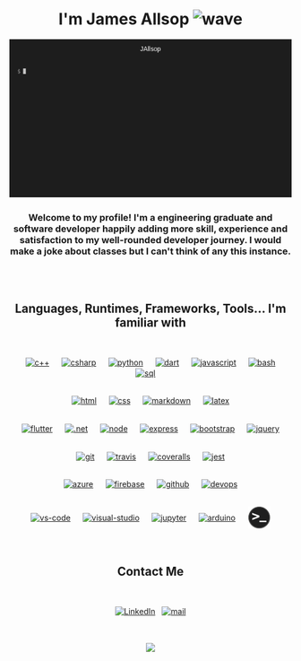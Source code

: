 <div align="center">

# I'm James Allsop <img alt="wave" src="https://github.com/blackcater/blackcater/raw/main/images/Hi.gif" height="32" />

![Header](./Header/header_cropped.gif)  

### Welcome to my profile! I'm a engineering graduate and software developer happily adding more skill, experience and satisfaction to my well-rounded developer journey. I would make a joke about classes but I can't think of any this instance.
<br>
<br>  

## Languages, Runtimes, Frameworks, Tools... I'm familiar with  
<br>

&emsp; <a href="https://isocpp.org/"><img align="center" height="45px" alt="c++" src="https://cdn.jsdelivr.net/gh/devicons/devicon/icons/cplusplus/cplusplus-original.svg" /></a> &emsp; <a href="https://learn.microsoft.com/en-us/dotnet/csharp/tour-of-csharp/"><img align="center" height="45px" alt="csharp" src="https://cdn.jsdelivr.net/gh/devicons/devicon/icons/csharp/csharp-original.svg"></a> &emsp; <a href="https://www.python.org/"><img align="center" height="45px" alt="python" src="https://cdn.jsdelivr.net/gh/devicons/devicon/icons/python/python-original.svg"></a> &emsp; <a href="https://dart.dev/"><img align="center" height="40px" alt="dart" src="https://cdn.jsdelivr.net/gh/devicons/devicon/icons/dart/dart-original.svg"></a> &emsp; <a href="https://developer.mozilla.org/en-US/docs/Web/JavaScript"><img align="center" height="40px" alt="javascript" src="https://cdn.jsdelivr.net/gh/devicons/devicon/icons/javascript/javascript-original.svg"></a> &emsp; <a href="https://www.gnu.org/software/bash/"><picture><source height="45px" media="(prefers-color-scheme: dark)" srcset="./Imgs/bash-dark.png"><source height="50px" media="(prefers-color-scheme: light)" srcset="https://cdn.jsdelivr.net/gh/devicons/devicon/icons/bash/bash-original.svg"><img align="center" height="50px" alt="bash" src="https://cdn.jsdelivr.net/gh/devicons/devicon/icons/bash/bash-original.svg"></picture></a> &emsp; <a href="https://en.wikipedia.org/wiki/SQL"><img align="center" height="40px" alt="sql" src="https://symbols.getvecta.com/stencil_28/61_sql-database-generic.90b41636a8.svg"></a> &emsp;
<br>
<br>

&emsp; <a href="https://developer.mozilla.org/en-US/docs/Web/HTML"><img align="center" height="40px" alt="html" src="https://cdn.jsdelivr.net/gh/devicons/devicon/icons/html5/html5-original.svg"></a> &emsp; <a href="https://developer.mozilla.org/en-US/docs/Web/CSS"><img align="center" height="40px" alt="css" src="https://cdn.jsdelivr.net/gh/devicons/devicon/icons/css3/css3-original.svg"></a> &emsp; <a href="https://www.markdownguide.org/"><picture><source height="30px" media="(prefers-color-scheme: dark)" srcset="./Imgs/markdown-dark.png"><source height="50px" media="(prefers-color-scheme: light)" srcset="https://cdn.jsdelivr.net/gh/devicons/devicon/icons/markdown/markdown-original.svg"><img align="center" height="50px" alt="markdown" src="https://cdn.jsdelivr.net/gh/devicons/devicon/icons/markdown/markdown-original.svg"></picture></a> &emsp; <a href="https://www.latex-project.org/"><picture><source height="25px" media="(prefers-color-scheme: dark)" srcset="./Imgs/latex-dark.png"><source height="60px" media="(prefers-color-scheme: light)" srcset="https://cdn.jsdelivr.net/gh/devicons/devicon/icons/latex/latex-original.svg"><img align="center" height="60px" alt="latex" src="https://cdn.jsdelivr.net/gh/devicons/devicon/icons/latex/latex-original.svg"></picture></a> &emsp;
<br>
<br>

&emsp; <a href="https://flutter.dev/"><img align="center" height="40px" alt="flutter" src="https://cdn.jsdelivr.net/gh/devicons/devicon/icons/flutter/flutter-original.svg"></a> &emsp; <a href="https://dotnet.microsoft.com/en-us/apps/aspnet"><img align="center" height="55px" alt=".net" src="https://cdn.jsdelivr.net/gh/devicons/devicon/icons/dot-net/dot-net-original.svg"></a> &emsp; <a href="https://nodejs.org/en/"><img align="center" height="50px" alt="node" src="https://cdn.jsdelivr.net/gh/devicons/devicon/icons/nodejs/nodejs-original.svg"></a> &emsp; <a href="https://expressjs.com/"><picture><source height="30px" media="(prefers-color-scheme: dark)" srcset="./Imgs/express-dark.png"><source height="45px" media="(prefers-color-scheme: light)" srcset="https://cdn.jsdelivr.net/gh/devicons/devicon/icons/express/express-original.svg"><img align="center" height="45px" alt="express" src="https://cdn.jsdelivr.net/gh/devicons/devicon/icons/express/express-original.svg"></picture></a> &emsp; <a href="https://getbootstrap.com/"><img align="center" height="50px" alt="bootstrap" src="https://cdn.jsdelivr.net/gh/devicons/devicon/icons/bootstrap/bootstrap-original.svg"></a> &emsp; <a href="https://jquery.com/"><img align="center" height="40px" alt="jquery" src="https://cdn.jsdelivr.net/gh/devicons/devicon/icons/jquery/jquery-original.svg"></a> &emsp;
<br>
<br>

&emsp; <a href="https://git-scm.com/"><img align="center" height="40px" alt="git" src="https://cdn.jsdelivr.net/gh/devicons/devicon/icons/git/git-original.svg"></a> &emsp; <a href="https://www.travis-ci.com/"><img align="center" height="40px" alt="travis" src="https://www.vectorlogo.zone/logos/travis-ci/travis-ci-icon.svg"></a> &emsp; <a href="https://coveralls.io/"><img align="center" height="60px" alt="coveralls" src="https://avatars.githubusercontent.com/u/16691566?s=400&v=4"></a> &emsp; <a href="https://jestjs.io/"><img align="center" height="40px" alt="jest" src="https://cdn.jsdelivr.net/gh/devicons/devicon/icons/jest/jest-plain.svg"></a> &emsp;
<br>
<br>

&emsp; <a href="https://azure.microsoft.com/en-us/"><img align="center" height="40px" alt="azure" src="https://cdn.jsdelivr.net/gh/devicons/devicon/icons/azure/azure-original.svg"></a> &emsp; <a href="https://firebase.google.com/"><img align="center" height="40px" alt="firebase" src="https://cdn.jsdelivr.net/gh/devicons/devicon/icons/firebase/firebase-plain.svg"></a> &emsp; <a href="https://github.com/"><picture><source height="40px" media="(prefers-color-scheme: dark)" srcset="./Imgs/github-dark.png"><source height="40px" media="(prefers-color-scheme: light)" srcset="https://cdn.jsdelivr.net/gh/devicons/devicon/icons/github/github-original.svg"><img align="center" height="40px" alt="github" src="https://cdn.jsdelivr.net/gh/devicons/devicon/icons/github/github-original.svg"></picture></a> &emsp; <a href="https://azure.microsoft.com/en-us/products/devops/"><img align="center" height="40px" alt="devops" src="https://www.svgrepo.com/show/303372/azure-1-logo.svg"></a> &emsp;
<br>
<br>

&emsp; <a href="https://code.visualstudio.com/"><img align="center" height="40px" alt="vs-code" src="https://cdn.jsdelivr.net/gh/devicons/devicon/icons/vscode/vscode-original.svg"></a> &emsp; <a href="https://visualstudio.microsoft.com/"><img align="center" height="40px" alt="visual-studio" src="https://cdn.jsdelivr.net/gh/devicons/devicon/icons/visualstudio/visualstudio-plain.svg"></a> &emsp; <a href="https://jupyter.org/"><img align="center" height="40px" alt="jupyter" src="https://cdn.jsdelivr.net/gh/devicons/devicon/icons/jupyter/jupyter-original.svg"></a> &emsp; <a href="https://www.arduino.cc/"><img align="center" height="40px" alt="arduino" src="https://cdn.jsdelivr.net/gh/devicons/devicon/icons/arduino/arduino-original.svg"></a> &emsp; <a href="https://ubuntu.com/tutorials/command-line-for-beginners#1-overview"><img align="center" height="40px" alt="terminal" src="https://raw.githubusercontent.com/github/explore/80688e429a7d4ef2fca1e82350fe8e3517d3494d/topics/terminal/terminal.png"></a> &emsp;
<br>
<br>
<br>

## Contact Me
<br>

<a href="https://www.linkedin.com/in/james-allsop"><img align="center" height="40" alt="LinkedIn" src="https://img.shields.io/badge/LinkedIn-0077B5?style=for-the-badge&logo=linkedin&logoColor=white"></a>
&nbsp;
<a href="mailto:james.allsop8@gmail.com"><img align="center" height="40" alt="mail" src="https://img.shields.io/badge/Gmail-D14836?style=for-the-badge&logo=gmail&logoColor=white"></a>
<br>  
<br>  

<img src="https://github-readme-stats.vercel.app/api?username=JAllsop&theme=github_dark" />

</div>
